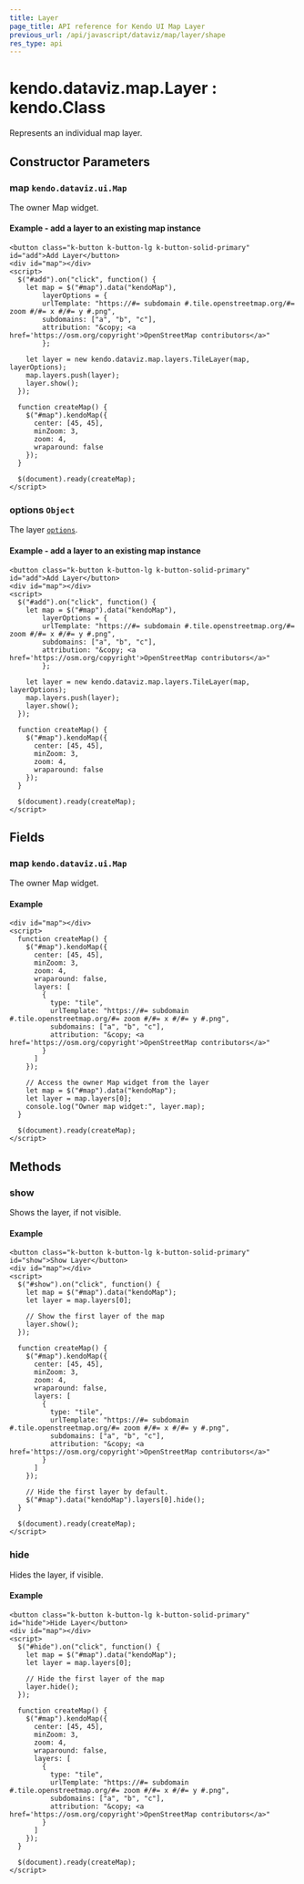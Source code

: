```yaml
---
title: Layer
page_title: API reference for Kendo UI Map Layer
previous_url: /api/javascript/dataviz/map/layer/shape
res_type: api
---
```


# kendo.dataviz.map.Layer : kendo.Class

Represents an individual map layer.

## Constructor Parameters

### map `kendo.dataviz.ui.Map`
The owner Map widget.

#### Example - add a layer to an existing map instance

    <button class="k-button k-button-lg k-button-solid-primary" id="add">Add Layer</button>
    <div id="map"></div>
    <script>
      $("#add").on("click", function() {
        let map = $("#map").data("kendoMap"),
            layerOptions = {
            urlTemplate: "https://#= subdomain #.tile.openstreetmap.org/#= zoom #/#= x #/#= y #.png",
            subdomains: ["a", "b", "c"],
            attribution: "&copy; <a href='https://osm.org/copyright'>OpenStreetMap contributors</a>"
            };

        let layer = new kendo.dataviz.map.layers.TileLayer(map, layerOptions);
        map.layers.push(layer);
        layer.show();
      });

      function createMap() {
        $("#map").kendoMap({
          center: [45, 45],
          minZoom: 3,
          zoom: 4,
          wraparound: false
        });
      }

      $(document).ready(createMap);
    </script>

### options `Object`
The layer [`options`](/api/javascript/dataviz/ui/map/configuration/layers#related-properties).

#### Example - add a layer to an existing map instance

    <button class="k-button k-button-lg k-button-solid-primary" id="add">Add Layer</button>
    <div id="map"></div>
    <script>
      $("#add").on("click", function() {
        let map = $("#map").data("kendoMap"),
            layerOptions = {
            urlTemplate: "https://#= subdomain #.tile.openstreetmap.org/#= zoom #/#= x #/#= y #.png",
            subdomains: ["a", "b", "c"],
            attribution: "&copy; <a href='https://osm.org/copyright'>OpenStreetMap contributors</a>"
            };

        let layer = new kendo.dataviz.map.layers.TileLayer(map, layerOptions);
        map.layers.push(layer);
        layer.show();
      });

      function createMap() {
        $("#map").kendoMap({
          center: [45, 45],
          minZoom: 3,
          zoom: 4,
          wraparound: false
        });
      }

      $(document).ready(createMap);
    </script>

## Fields

### map `kendo.dataviz.ui.Map`
The owner Map widget.

#### Example

    <div id="map"></div>
    <script>
      function createMap() {
        $("#map").kendoMap({
          center: [45, 45],
          minZoom: 3,
          zoom: 4,
          wraparound: false,
          layers: [
            {
              type: "tile",
              urlTemplate: "https://#= subdomain #.tile.openstreetmap.org/#= zoom #/#= x #/#= y #.png",
              subdomains: ["a", "b", "c"],
              attribution: "&copy; <a href='https://osm.org/copyright'>OpenStreetMap contributors</a>"
            }
          ]
        });
        
        // Access the owner Map widget from the layer
        let map = $("#map").data("kendoMap");
        let layer = map.layers[0];
        console.log("Owner map widget:", layer.map);
      }

      $(document).ready(createMap);
    </script>

## Methods

### show
Shows the layer, if not visible.

#### Example

    <button class="k-button k-button-lg k-button-solid-primary" id="show">Show Layer</button>
    <div id="map"></div>
    <script>
      $("#show").on("click", function() {
        let map = $("#map").data("kendoMap");
        let layer = map.layers[0];

        // Show the first layer of the map
        layer.show();
      });

      function createMap() {
        $("#map").kendoMap({
          center: [45, 45],
          minZoom: 3,
          zoom: 4,
          wraparound: false,
          layers: [
            {
              type: "tile",
              urlTemplate: "https://#= subdomain #.tile.openstreetmap.org/#= zoom #/#= x #/#= y #.png",
              subdomains: ["a", "b", "c"],
              attribution: "&copy; <a href='https://osm.org/copyright'>OpenStreetMap contributors</a>"
            }
          ]
        });
        
        // Hide the first layer by default.
        $("#map").data("kendoMap").layers[0].hide();
      }

      $(document).ready(createMap);
    </script>

### hide
Hides the layer, if visible.

#### Example

    <button class="k-button k-button-lg k-button-solid-primary" id="hide">Hide Layer</button>
    <div id="map"></div>
    <script>
      $("#hide").on("click", function() {
        let map = $("#map").data("kendoMap");
        let layer = map.layers[0];

        // Hide the first layer of the map
        layer.hide();
      });

      function createMap() {
        $("#map").kendoMap({
          center: [45, 45],
          minZoom: 3,
          zoom: 4,
          wraparound: false,
          layers: [
            {
              type: "tile",
              urlTemplate: "https://#= subdomain #.tile.openstreetmap.org/#= zoom #/#= x #/#= y #.png",
              subdomains: ["a", "b", "c"],
              attribution: "&copy; <a href='https://osm.org/copyright'>OpenStreetMap contributors</a>"
            }
          ]
        });
      }

      $(document).ready(createMap);
    </script>
